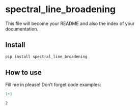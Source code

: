 # spectral_line_broadening

<!-- WARNING: THIS FILE WAS AUTOGENERATED! DO NOT EDIT! -->

This file will become your README and also the index of your
documentation.

## Install

``` sh
pip install spectral_line_broadening
```

## How to use

Fill me in please! Don’t forget code examples:

``` python
1+1
```

    2
